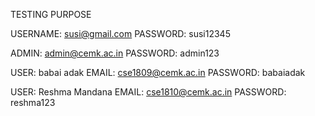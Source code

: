 TESTING PURPOSE

USERNAME:	susi@gmail.com
PASSWORD:	susi12345	


ADMIN:      admin@cemk.ac.in
PASSWORD:   admin123

USER:       babai adak 
EMAIL:      cse1809@cemk.ac.in
PASSWORD:   babaiadak


USER:       Reshma Mandana 
EMAIL:      cse1810@cemk.ac.in
PASSWORD:   reshma123

